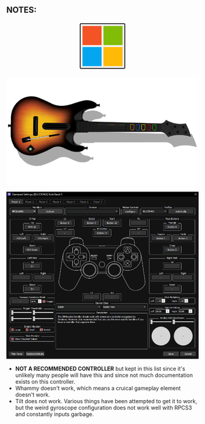## NOTES:

<div align="center">

![Platform](platform.png "Platform") 

![Controller](controller.png "Controller") 

![Mapping](mapping.png "Mapping") 

</div>

* **NOT A RECOMMENDED CONTROLLER** but kept in this list since it's unlikely many people will have this and since not much documentation exists on this controller.
* Whammy doesn't work, which means a cruical gameplay element doesn't work.
* Tilt does not work. Various things have been attempted to get it to work, but the weird gyroscope configuration does not work well with RPCS3 and constantly inputs garbage.